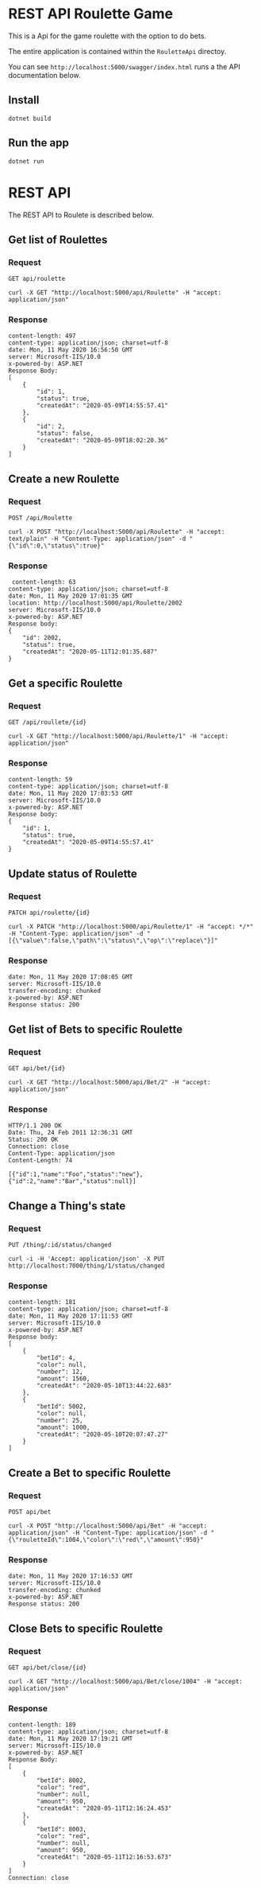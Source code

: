 # REST API Roulette Game

This is a Api for the game roulette with the option to do bets.

The entire application is contained within the `RouletteApi` directoy.

You can see `http://localhost:5000/swagger/index.html` runs a the API
documentation below.


## Install

    dotnet build 
    

## Run the app

    dotnet run


# REST API

The REST API to Roulete is described below.

## Get list of Roulettes

### Request

`GET api/roulette`

    curl -X GET "http://localhost:5000/api/Roulette" -H "accept: application/json"

### Response

    content-length: 497 
 	content-type: application/json; charset=utf-8 
 	date: Mon, 11 May 2020 16:56:50 GMT 
 	server: Microsoft-IIS/10.0 
 	x-powered-by: ASP.NET 
    Response Body:
    [
    	{
    		"id": 1,
    		"status": true,
    		"createdAt": "2020-05-09T14:55:57.41"
  		},
  		{
    		"id": 2,
    		"status": false,
    		"createdAt": "2020-05-09T18:02:20.36"
  		}
    ]

## Create a new Roulette

### Request

`POST /api/Roulette`

    curl -X POST "http://localhost:5000/api/Roulette" -H "accept: text/plain" -H "Content-Type: application/json" -d "{\"id\":0,\"status\":true}"

### Response

     content-length: 63 
 	content-type: application/json; charset=utf-8 
 	date: Mon, 11 May 2020 17:01:35 GMT 
 	location: http://localhost:5000/api/Roulette/2002 
 	server: Microsoft-IIS/10.0 
 	x-powered-by: ASP.NET
    Response body:
    {
  		"id": 2002,
  		"status": true,
  		"createdAt": "2020-05-11T12:01:35.687"
	}


## Get a specific Roulette

### Request

`GET /api/roullete/{id}`

    curl -X GET "http://localhost:5000/api/Roulette/1" -H "accept: application/json"

### Response

    content-length: 59 
 	content-type: application/json; charset=utf-8 
 	date: Mon, 11 May 2020 17:03:53 GMT 
	server: Microsoft-IIS/10.0 
	x-powered-by: ASP.NET
    Response body:
    {
 		"id": 1,
  		"status": true,
  		"createdAt": "2020-05-09T14:55:57.41"
	}

## Update status of Roulette

### Request

`PATCH api/roulette/{id}`

    curl -X PATCH "http://localhost:5000/api/Roulette/1" -H "accept: */*" -H "Content-Type: application/json" -d "[{\"value\":false,\"path\":\"status\",\"op\":\"replace\"}]"
### Response

    date: Mon, 11 May 2020 17:08:05 GMT 
 	server: Microsoft-IIS/10.0 
 	transfer-encoding: chunked 
 	x-powered-by: ASP.NET 
	Response status: 200
    

## Get list of Bets to specific Roulette

### Request

`GET api/bet/{id}`

    curl -X GET "http://localhost:5000/api/Bet/2" -H "accept: application/json"

### Response

    HTTP/1.1 200 OK
    Date: Thu, 24 Feb 2011 12:36:31 GMT
    Status: 200 OK
    Connection: close
    Content-Type: application/json
    Content-Length: 74

    [{"id":1,"name":"Foo","status":"new"},{"id":2,"name":"Bar","status":null}]

## Change a Thing's state

### Request

`PUT /thing/:id/status/changed`

    curl -i -H 'Accept: application/json' -X PUT http://localhost:7000/thing/1/status/changed

### Response

    content-length: 181 
 	content-type: application/json; charset=utf-8 
 	date: Mon, 11 May 2020 17:11:53 GMT 
	server: Microsoft-IIS/10.0 
 	x-powered-by: ASP.NET
    Response body:
    [
  		{
    		"betId": 4,
    		"color": null,
    		"number": 12,
    		"amount": 1560,
    		"createdAt": "2020-05-10T13:44:22.683"
  		},
  		{
    		"betId": 5002,
    		"color": null,
    		"number": 25,
    		"amount": 1000,
    		"createdAt": "2020-05-10T20:07:47.27"
  		}	
	]

## Create a Bet to specific Roulette

### Request

`POST api/bet`

    curl -X POST "http://localhost:5000/api/Bet" -H "accept: application/json" -H "Content-Type: application/json" -d "{\"rouletteId\":1004,\"color\":\"red\",\"amount\":950}"

### Response

    date: Mon, 11 May 2020 17:16:53 GMT 
 	server: Microsoft-IIS/10.0 
 	transfer-encoding: chunked 
 	x-powered-by: ASP.NET
    Response status: 200


## Close Bets to specific Roulette

### Request

`GET api/bet/close/{id}`

    curl -X GET "http://localhost:5000/api/Bet/close/1004" -H "accept: application/json"

### Response

    content-length: 189 
 	content-type: application/json; charset=utf-8 
 	date: Mon, 11 May 2020 17:19:21 GMT 
 	server: Microsoft-IIS/10.0 
 	x-powered-by: ASP.NET
    Response Body:
    [
  		{
    		"betId": 8002,
    		"color": "red",
    		"number": null,
    		"amount": 950,
    		"createdAt": "2020-05-11T12:16:24.453"
  		},
  		{
    		"betId": 8003,
    		"color": "red",
    		"number": null,
    		"amount": 950,
    		"createdAt": "2020-05-11T12:16:53.673"
  		}
	]
    Connection: close
